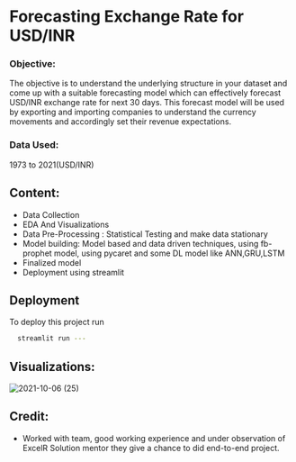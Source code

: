 
# Forecasting Exchange Rate for USD/INR

### Objective:
The objective is to understand the underlying structure in your dataset and come up with a suitable forecasting model which can effectively forecast USD/INR exchange rate for next 30 days. This forecast model will be used by exporting and importing companies to understand the currency movements and accordingly set their revenue expectations.


### Data Used:


 1973 to 2021(USD/INR)



 
## Content:

- Data Collection
- EDA And Visualizations
- Data Pre-Processing
  : Statistical Testing and make data stationary
- Model building: Model based and data driven techniques, using fb-prophet model, using pycaret and some DL model like ANN,GRU,LSTM
- Finalized model 
- Deployment using streamlit

  
## Deployment

To deploy this project run

```bash
  streamlit run ---
```

  
## Visualizations:

  ![2021-10-06 (25)](https://user-images.githubusercontent.com/83467392/136238341-af769699-ba17-469c-9556-c6aed9285722.png)

## Credit:

- Worked with team, good working experience and under observation of ExcelR Solution mentor they give a chance to did end-to-end project.
  
